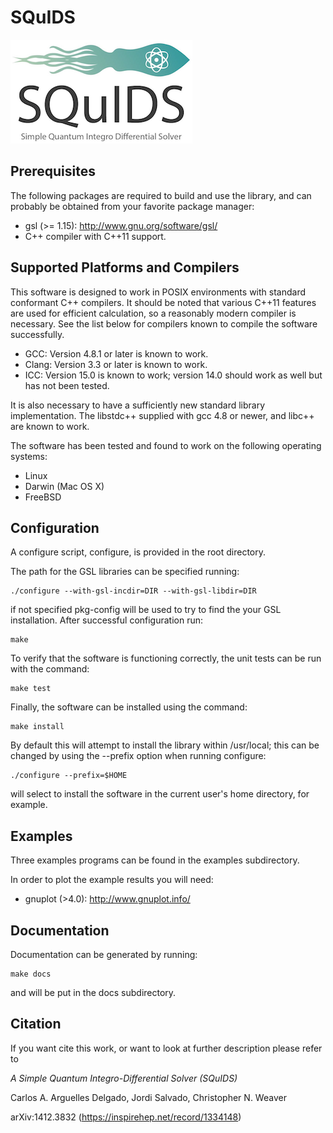SQuIDS
===========

![SQuIDS Logo](/resources/squids_logo_small.png)

Prerequisites
-------------

The following packages are required to build and use the library, and
can probably be obtained from your favorite package manager:

* gsl (>= 1.15): http://www.gnu.org/software/gsl/
* C++ compiler with C++11 support.

Supported Platforms and Compilers
---------------------------------

This software is designed to work in POSIX environments with
standard conformant C++ compilers. It should be noted that various 
C++11 features are used for efficient calculation, so a reasonably 
modern compiler is necessary. See the list below for compilers
known to compile the software successfully. 

* GCC: Version 4.8.1 or later is known to work.
* Clang: Version 3.3 or later is known to work. 
* ICC: Version 15.0 is known to work; version 14.0 should work 
       as well but has not been tested. 

It is also necessary to have a sufficiently new standard library
implementation. The libstdc++ supplied with gcc 4.8 or newer, and
libc++ are known to work. 

The software has been tested and found to work on the following
operating systems:

* Linux
* Darwin (Mac OS X)
* FreeBSD

Configuration
-------------

A configure script, configure, is provided in the root directory.

The path for the GSL libraries can be specified running:

	./configure --with-gsl-incdir=DIR --with-gsl-libdir=DIR

if not specified pkg-config will be used to try to find
the your GSL installation. After successful configuration run:

	make

To verify that the software is functioning correctly, the 
unit tests can be run with the command:

	make test

Finally, the software can be installed using the command:

	make install

By default this will attempt to install the library within /usr/local; 
this can be changed by using the --prefix option when running configure:

	./configure --prefix=$HOME

will select to install the software in the current user's home directory, 
for example. 

Examples
--------

Three examples programs can be found in the examples subdirectory.

In order to plot the example results you will need:

* gnuplot (>4.0): http://www.gnuplot.info/

Documentation
-------------

Documentation can be generated by running:

	make docs

and will be put in the docs subdirectory.

Citation
--------

If you want cite this work, or want to look at further description
please refer to

*A Simple Quantum Integro-Differential Solver (SQuIDS)*

Carlos A. Arguelles Delgado, Jordi Salvado, Christopher N. Weaver

arXiv:1412.3832 (https://inspirehep.net/record/1334148)

